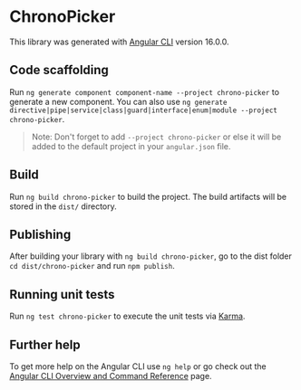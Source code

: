 # ChronoPicker

This library was generated with [Angular CLI](https://github.com/angular/angular-cli) version 16.0.0.

## Code scaffolding

Run `ng generate component component-name --project chrono-picker` to generate a new component. You can also use `ng generate directive|pipe|service|class|guard|interface|enum|module --project chrono-picker`.
> Note: Don't forget to add `--project chrono-picker` or else it will be added to the default project in your `angular.json` file. 

## Build

Run `ng build chrono-picker` to build the project. The build artifacts will be stored in the `dist/` directory.

## Publishing

After building your library with `ng build chrono-picker`, go to the dist folder `cd dist/chrono-picker` and run `npm publish`.

## Running unit tests

Run `ng test chrono-picker` to execute the unit tests via [Karma](https://karma-runner.github.io).

## Further help

To get more help on the Angular CLI use `ng help` or go check out the [Angular CLI Overview and Command Reference](https://angular.io/cli) page.

